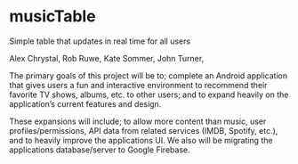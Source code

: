 # musicTable
Simple table that updates in real time for all users

Alex Chrystal,
Rob Ruwe,
Kate Sommer,
John Turner,

The primary goals of this project will be to; complete an Android application that gives 
users a fun and interactive environment to recommend their favorite TV shows, albums, etc. 
to other users; and to expand heavily on the application’s current features and design. 

These expansions will include; to allow more content than music, user profiles/permissions, 
API data from related services (IMDB, Spotify, etc.), and to heavily improve the 
applications UI. We also will be migrating the applications database/server to 
Google Firebase.
